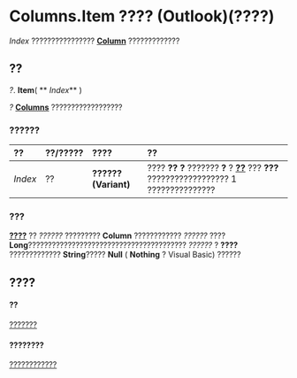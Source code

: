 
# Columns.Item ???? (Outlook)(????)

 _Index_ ???????????????? **[Column](b7eb6916-2d80-57c3-2077-47a2a4c73185.md)** ?????????????


## ??

 _?_. **Item**( ** _Index_** )

 _?_ **[Columns](628bf0cf-4ee8-5e5c-09d7-89d7adf256ca.md)** ??????????????????


### ??????



|**??**|**??/?????**|**????**|**??**|
|:-----|:-----|:-----|:-----|
| _Index_|??|**?????? (Variant)**|???? **??** **?** ??????? **?** ? **[??](e69a8a53-d348-2147-28cf-d41ea80bba61.md)** ??? **???** ?????????????????? 1 ???????????????|

### ???

 **[????](0affaafd-93fe-227a-acee-e09a86cadc20.md)** ?? _??????_ ????????? **Column** ???????????? _??????_ ???? **Long**???????????????????????????????????????? _??????_ ? **????** ????????????? **String**?????  **Null** ( **Nothing** ? Visual Basic) ??????


## ????


#### ??


[???????](628bf0cf-4ee8-5e5c-09d7-89d7adf256ca.md)
#### ????????


[????????????](http://msdn.microsoft.com/library/dac88ab6-44f9-87c9-cd71-e8c6beee2b69%28Office.15%29.aspx)
